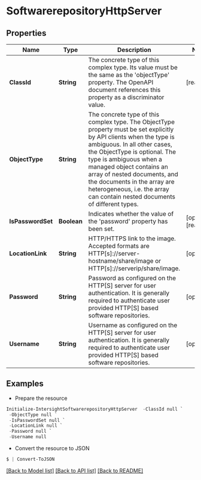 # SoftwarerepositoryHttpServer
## Properties

Name | Type | Description | Notes
------------ | ------------- | ------------- | -------------
**ClassId** | **String** | The concrete type of this complex type. Its value must be the same as the &#39;objectType&#39; property. The OpenAPI document references this property as a discriminator value. | [readonly] 
**ObjectType** | **String** | The concrete type of this complex type. The ObjectType property must be set explicitly by API clients when the type is ambiguous. In all other cases, the  ObjectType is optional.  The type is ambiguous when a managed object contains an array of nested documents, and the documents in the array are heterogeneous, i.e. the array can contain nested documents of different types. | 
**IsPasswordSet** | **Boolean** | Indicates whether the value of the &#39;password&#39; property has been set. | [optional] [readonly] 
**LocationLink** | **String** | HTTP/HTTPS link to the image. Accepted formats are HTTP[s]://server-hostname/share/image or HTTP[s]://serverip/share/image. | [optional] 
**Password** | **String** | Password as configured on the HTTP[S] server for user authentication. It is generally required to authenticate user provided HTTP[S] based software repositories. | [optional] 
**Username** | **String** | Username as configured on the HTTP[S] server for user authentication. It is generally required to authenticate user provided HTTP[S] based software repositories. | [optional] 

## Examples

- Prepare the resource
```powershell
Initialize-IntersightSoftwarerepositoryHttpServer  -ClassId null `
 -ObjectType null `
 -IsPasswordSet null `
 -LocationLink null `
 -Password null `
 -Username null
```

- Convert the resource to JSON
```powershell
$ | Convert-ToJSON
```

[[Back to Model list]](../README.md#documentation-for-models) [[Back to API list]](../README.md#documentation-for-api-endpoints) [[Back to README]](../README.md)

